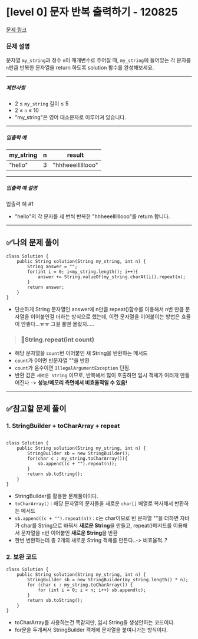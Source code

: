 <h1 id="level-0-문자-반복-출력하기---120825">[level 0] 문자 반복 출력하기 - 120825</h1>
<p><a href="https://school.programmers.co.kr/learn/courses/30/lessons/120825">문제 링크</a> </p>
<h3 id="문제-설명">문제 설명</h3>
<p>문자열 <code>my_string</code>과 정수 <code>n</code>이 매개변수로 주어질 때, <code>my_string</code>에 들어있는 각 문자를 <code>n</code>만큼 반복한 문자열을 return 하도록 solution 함수를 완성해보세요.</p>

<hr />

<h5>제한사항</h5>

<ul>
<li>2 ≤ <code>my_string</code> 길이 ≤ 5</li>
<li>2 ≤ <code>n</code> ≤ 10</li>
<li>"my_string"은 영어 대소문자로 이루어져 있습니다.</li>
</ul>

<hr />

<h5>입출력 예</h5>
<table class="table">
        <thead><tr>
<th>my_string</th>
<th>n</th>
<th>result</th>
</tr>
</thead>
        <tbody><tr>
<td>"hello"</td>
<td>3</td>
<td>"hhheeellllllooo"</td>
</tr>
</tbody>
      </table>
<hr />

<h5>입출력 예 설명</h5>

<p>입출력 예 #1</p>

<ul>
<li>"hello"의 각 문자를 세 번씩 반복한 "hhheeellllllooo"를 return 합니다.</li>
</ul>

<hr />
<h2 id="✅나의-문제-풀이">✅나의 문제 풀이</h2>
<pre><code class="language-java">class Solution {
    public String solution(String my_string, int n) {
        String answer = &quot;&quot;;
        for(int i = 0; i&lt;my_string.length(); i++){
            answer += String.valueOf(my_string.charAt(i)).repeat(n);
        }
        return answer;
    }
}</code></pre>
<ul>
<li>단순하게 String 문자열인 answer에 n만큼 repeat()함수를 이용해서 n번 만큼 문자열을 이어붙인걸 더하는 방식으로 했는데, 이런 문자열을 이어붙이는 방법은 효율이 안좋다...ㅠㅠ 그걸 풀땐 몰랐지.....</li>
</ul>
<blockquote>
<h3 id="📌stringrepeatint-count">📌String.repeat(int count)</h3>
</blockquote>
<ul>
<li>해당 문자열을 <code>count</code>번 이어붙인 새 String을 반환하는 메서드 </li>
<li><code>count</code>가 0이면 빈문자열 &quot;&quot;을 반환</li>
<li><code>count</code>가 음수이면 <code>IllegalArgumentException</code> 던짐.</li>
<li>반환 값은 <code>새로운 String</code> 이므로, 반복해서 많이 호출하면 임시 객체가 여러개 만들어진다 -&gt; <strong>성능/메모리 측면에서 비효율적일 수 있음!</strong></li>
</ul>
<hr />
<h2 id="✅참고할-문제-풀이">✅참고할 문제 풀이</h2>
<h3 id="1-stringbuilder--tochararray--repeat">1. StringBuilder + toCharArray + repeat</h3>
<pre><code class="language-java">
class Solution {
    public String solution(String my_string, int n) {
        StringBuilder sb = new StringBuilder();
        for(char c : my_string.toCharArray()){
            sb.append((c + &quot;&quot;).repeat(n));
        }
        return sb.toString();
    }
}</code></pre>
<ul>
<li>StringBuilder를 활용한 문제풀이이다.</li>
<li><code>toCharArray()</code> : 해당 문자열의 문자들을 새로운 <code>char[]</code> 배열로 복사해서 반환하는 메서드</li>
<li><code>sb.append((c + &quot;&quot;).repeat(n))</code> : c는 char이므로 빈 문자열 &quot;&quot;을 더하면 자바가 char를 String으로 바꿔서 <strong>새로운 String</strong>을 만들고, repeat()메서드를 이용해서 문자열을 n번 이어붙인 <strong>새로운 String</strong>을 반환</li>
<li>한번 변환하는데 총 2개의 새로운 String 객체를 만든다..-&gt; 비효율적..?</li>
</ul>
<h3 id="2-보완-코드">2. 보완 코드</h3>
<pre><code class="language-java">class Solution {
    public String solution(String my_string, int n) {
        StringBuilder sb = new StringBuilder(my_string.length() * n);
        for (char c : my_string.toCharArray()) {
            for (int i = 0; i &lt; n; i++) sb.append(c);
        }
        return sb.toString();
    }
}</code></pre>
<ul>
<li>toCharArray를 사용하는건 똑같지만, 임시 String을 생성안하는 코드이다.</li>
<li>for문을 두개써서 StringBuilder 객체에 문자열을 붙여나가는 방식이다.</li>
</ul>